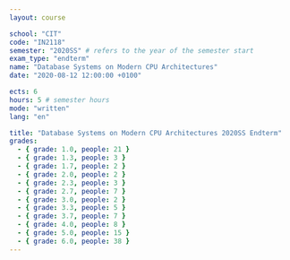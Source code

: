 ```yaml
---
layout: course

school: "CIT"
code: "IN2118"
semester: "2020SS" # refers to the year of the semester start
exam_type: "endterm"
name: "Database Systems on Modern CPU Architectures"
date: "2020-08-12 12:00:00 +0100"

ects: 6
hours: 5 # semester hours
mode: "written"
lang: "en"

title: "Database Systems on Modern CPU Architectures 2020SS Endterm"
grades:
  - { grade: 1.0, people: 21 }
  - { grade: 1.3, people: 3 }
  - { grade: 1.7, people: 2 }
  - { grade: 2.0, people: 2 }
  - { grade: 2.3, people: 3 }
  - { grade: 2.7, people: 7 }
  - { grade: 3.0, people: 2 }
  - { grade: 3.3, people: 5 }
  - { grade: 3.7, people: 7 }
  - { grade: 4.0, people: 8 }
  - { grade: 5.0, people: 15 }
  - { grade: 6.0, people: 38 }
---
```

